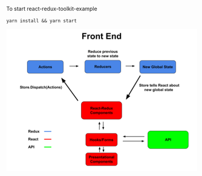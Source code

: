 To start react-redux-toolkit-example

`yarn install && yarn start`

![Alt text](/React-Redux.svg 'React Redux Architecturer')

